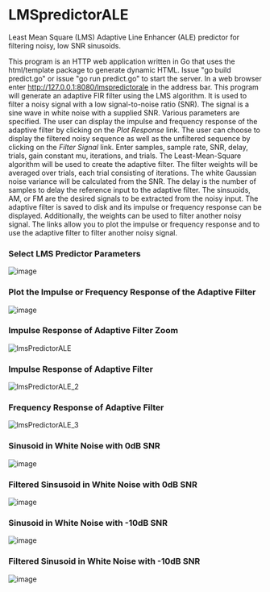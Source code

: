 # LMSpredictorALE
Least Mean Square (LMS) Adaptive Line Enhancer (ALE) predictor for filtering noisy, low SNR sinusoids.

This program is an HTTP web application written in Go that uses the html/template package to generate dynamic HTML.  Issue "go build predict.go" or issue "go run predict.go" to start the server. In a web browser enter http://127.0.0.1:8080/lmspredictorale in the address bar. This program will generate an adaptive FIR filter using the LMS algorithm.  It is used to filter a noisy signal with a low signal-to-noise ratio (SNR).  The signal is a sine wave in white noise with a supplied SNR.  Various parameters are specified.  The user can display the impulse and frequency response of the adaptive filter by clicking on the <i>Plot Response</i> link. The user can choose to display the filtered noisy sequence as well as the unfiltered sequence by clicking on the <i>Filter Signal</i> link.  Enter samples, sample rate, SNR, delay, trials, gain constant mu, iterations, and trials. The Least-Mean-Square algorithm will be used to create the adaptive filter. The filter weights will be averaged over trials, each trial consisting of iterations. The white Gaussian noise variance will be calculated from the SNR. The delay is the number of samples to delay the reference input to the adaptive filter. The sinsuoids, AM, or FM are the desired signals to be extracted from the noisy input. The adaptive filter is saved to disk and its impulse or frequency response can be displayed. Additionally, the weights can be used to filter another noisy signal. The links allow you to plot the impulse or frequency response and to use the adaptive filter to filter another noisy signal.

<h3>Select LMS Predictor Parameters</h3>

![image](https://github.com/thomasteplick/LMSpredictorALE/assets/117768679/7e56216c-3ce1-4aa3-898f-c4daf1e4ce85)

<h3>Plot the Impulse or Frequency Response of the Adaptive Filter</h3>

![image](https://github.com/thomasteplick/LMSpredictorALE/assets/117768679/eeb6f6d1-dc90-4786-acb3-abb17314965c)

<h3>Impulse Response of Adaptive Filter Zoom</h3>

![lmsPredictorALE](https://github.com/thomasteplick/LMSpredictorALE/assets/117768679/25d28746-42cf-454d-8f52-ab119ad5d915)

<h3>Impulse Response of Adaptive Filter</h3>

![lmsPredictorALE_2](https://github.com/thomasteplick/LMSpredictorALE/assets/117768679/9b10adcc-ff1a-4c82-aad9-46b144abc763)

<h3>Frequency Response of Adaptive Filter</h3>

![lmsPredictorALE_3](https://github.com/thomasteplick/LMSpredictorALE/assets/117768679/de5e0d70-7712-4e4a-8a87-f6aae54e14b5)

<h3>Sinusoid in White Noise with 0dB SNR</h3>

![image](https://github.com/thomasteplick/LMSpredictorALE/assets/117768679/0f900b39-1f9a-4b8a-802b-4908384c84a2)

<h3>Filtered Sinsusoid in White Noise with 0dB SNR</h3>

![image](https://github.com/thomasteplick/LMSpredictorALE/assets/117768679/94dc8188-0c82-4804-82c0-414a3a0e203b)

<h3>Sinusoid in White Noise with -10dB SNR</h3>

![image](https://github.com/thomasteplick/LMSpredictorALE/assets/117768679/e474d9ba-f5e7-40ee-a67e-9c3ab818068d)

<h3>Filtered Sinusoid in White Noise with -10dB SNR</h3>

![image](https://github.com/thomasteplick/LMSpredictorALE/assets/117768679/e3e12d41-8a14-41f8-943f-bec82ba6f668)


